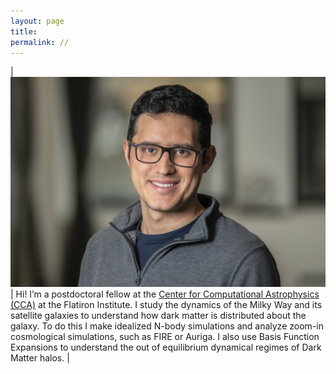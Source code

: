 ```yaml
---
layout: page
title: 
permalink: //
---
```



| <img class="profile-picture" src="./ng.jpg" width="800"> | Hi! I’m a postdoctoral fellow at the [Center for Computational Astrophysics (CCA)](https://www.simonsfoundation.org/flatiron/center-for-computational-astrophysics/) at the Flatiron Institute. I study the dynamics of the Milky Way and its satellite galaxies to understand how dark matter is distributed about the galaxy. To do this I make idealized N-body simulations and analyze zoom-in cosmological simulations, such as FIRE or Auriga. I also use Basis Function Expansions to understand the out of equilibrium dynamical regimes of Dark Matter halos. |
